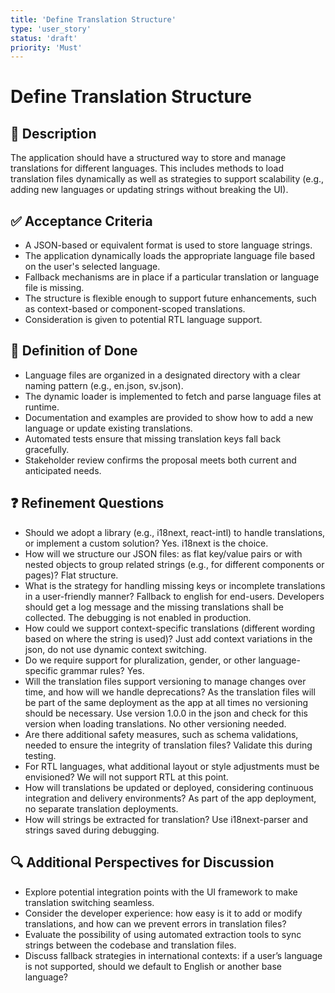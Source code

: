 ```yaml
---
title: 'Define Translation Structure'
type: 'user_story'
status: 'draft'
priority: 'Must'
---
```


# Define Translation Structure

## 📌 Description

The application should have a structured way to store and manage translations for different languages. This includes methods to load translation files dynamically as well as strategies to support scalability (e.g., adding new languages or updating strings without breaking the UI).

## ✅ Acceptance Criteria

- A JSON-based or equivalent format is used to store language strings.
- The application dynamically loads the appropriate language file based on the user's selected language.
- Fallback mechanisms are in place if a particular translation or language file is missing.
- The structure is flexible enough to support future enhancements, such as context-based or component-scoped translations.
- Consideration is given to potential RTL language support.

## 🎯 Definition of Done

- Language files are organized in a designated directory with a clear naming pattern (e.g., en.json, sv.json).
- The dynamic loader is implemented to fetch and parse language files at runtime.
- Documentation and examples are provided to show how to add a new language or update existing translations.
- Automated tests ensure that missing translation keys fall back gracefully.
- Stakeholder review confirms the proposal meets both current and anticipated needs.

## ❓ Refinement Questions

- Should we adopt a library (e.g., i18next, react-intl) to handle translations, or implement a custom solution? Yes. i18next is the choice.
- How will we structure our JSON files: as flat key/value pairs or with nested objects to group related strings (e.g., for different components or pages)? Flat structure.
- What is the strategy for handling missing keys or incomplete translations in a user-friendly manner? Fallback to english for end-users. Developers should get a log message and the missing translations shall be collected. The debugging is not enabled in production.
- How could we support context-specific translations (different wording based on where the string is used)? Just add context variations in the json, do not use dynamic context switching.
- Do we require support for pluralization, gender, or other language-specific grammar rules? Yes.
- Will the translation files support versioning to manage changes over time, and how will we handle deprecations? As the translation files will be part of the same deployment as the app at all times no versioning should be necessary. Use version 1.0.0 in the json and check for this version when loading translations. No other versioning needed.
- Are there additional safety measures, such as schema validations, needed to ensure the integrity of translation files? Validate this during testing.
- For RTL languages, what additional layout or style adjustments must be envisioned? We will not support RTL at this point.
- How will translations be updated or deployed, considering continuous integration and delivery environments? As part of the app deployment, no separate translation deployments.
- How will strings be extracted for translation? Use i18next-parser and strings saved during debugging.

## 🔍 Additional Perspectives for Discussion

- Explore potential integration points with the UI framework to make translation switching seamless.
- Consider the developer experience: how easy is it to add or modify translations, and how can we prevent errors in translation files?
- Evaluate the possibility of using automated extraction tools to sync strings between the codebase and translation files.
- Discuss fallback strategies in international contexts: if a user’s language is not supported, should we default to English or another base language?
